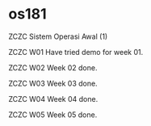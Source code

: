 # os181
ZCZC Sistem Operasi Awal (1)

ZCZC W01 Have tried demo for week 01.

ZCZC W02 Week 02 done.

ZCZC W03 Week 03 done.

ZCZC W04 Week 04 done.

ZCZC W05 Week 05 done.




